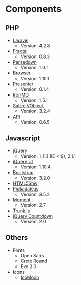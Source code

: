# Components

## PHP

- [Laravel](http://laravel.com)
	- Version: 4.2.8
- [Fractal](http://fractal.thephpleague.com/)
	- Version: 0.8.3
- [Parsedown](http://parsedown.org/)
	- Version: 1.0.1
- [Browser](https://github.com/Ikimea/Browser)
	- Version: 1.10.1
- [Presenter](https://github.com/laracasts/Presenter)
	- Version: 0.1.4
- [IronMQ](https://github.com/iron-io/iron_mq_php)
	- Version: 1.5.1
- [Sabre VObject](https://github.com/fruux/sabre-vobject)
	- Version: 3.2.4
- [API](https://github.com/dingo/api)
	- Version: 0.6.5

## Javascript

- [jQuery](http://jquery.com/)
	- Version: 1.11.1 (IE < 9), 2.1.1
- [jQuery UI](http://jqueryui.com/)
	- Version: 1.10.4
- [Bootstrap](http://getbootstrap.com)
	- Version: 3.2.0
- [HTML5Shiv](https://code.google.com/p/html5shiv/)
- [Pickadate.js](http://amsul.ca/pickadate.js/)
	- Version: 3.5.2
- [Moment](https://github.com/moment/moment)
	- Version: 2.7
- [Trunk.js](http://www.roblukedesign.com/trunk/trunk.html)
- [jQuery Countdown](http://keith-wood.name/countdown.html)
	- Version: 2.0

## Others

- Fonts
	- Open Sans
	- Crete Round
	- Exo 2.0
- Icons
	- [IcoMoon](http://icomoon.io/)